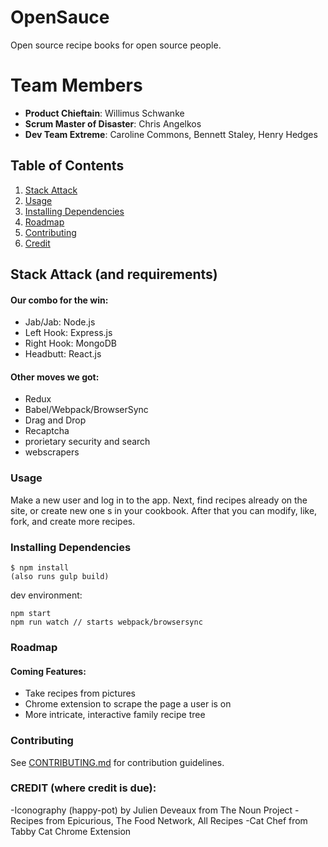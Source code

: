 
# OpenSauce
Open source recipe books for open source people.

# Team Members

  - **Product Chieftain**: Willimus Schwanke
  - **Scrum Master of Disaster**: Chris Angelkos
  - **Dev Team Extreme**: Caroline Commons, Bennett Staley, Henry Hedges

## Table of Contents
1. [Stack Attack](#Stack-Attack)
1. [Usage](#Usage)
1. [Installing Dependencies](#installing-dependencies)
1. [Roadmap](#roadmap)
1. [Contributing](#contributing)
1. [Credit](#credit)

## Stack Attack (and requirements)
#### Our combo for the win:
- Jab/Jab: Node.js
- Left Hook: Express.js
- Right Hook: MongoDB
- Headbutt: React.js

#### Other moves we got:
- Redux
- Babel/Webpack/BrowserSync
- Drag and Drop
- Recaptcha
- prorietary security and search
- webscrapers

### Usage
Make a new user and log in to the app. Next, find recipes already on the site, or create new one s in your cookbook. After that you can modify, like, fork, and create more recipes.

### Installing Dependencies

```
$ npm install 
(also runs gulp build)
```
dev environment:
```
npm start 
npm run watch // starts webpack/browsersync
```
### Roadmap

#### Coming Features:
  * Take recipes from pictures
  * Chrome extension to scrape the page a user is on
  * More intricate, interactive family recipe tree

### Contributing
See [CONTRIBUTING.md](CONTRIBUTING.md) for contribution guidelines.

### CREDIT (where credit is due):
-Iconography (happy-pot) by Julien Deveaux from The Noun Project
-Recipes from Epicurious, The Food Network, All Recipes
-Cat Chef from Tabby Cat Chrome Extension
